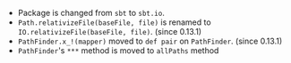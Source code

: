 
- Package is changed from `sbt` to `sbt.io`.
- `Path.relativizeFile(baseFile, file)` is renamed to `IO.relativizeFile(baseFile, file)`. (since 0.13.1)
- `PathFinder.x_!(mapper)` moved to `def pair` on `PathFinder`. (since 0.13.1)
- `PathFinder`'s `***` method is moved to `allPaths` method
